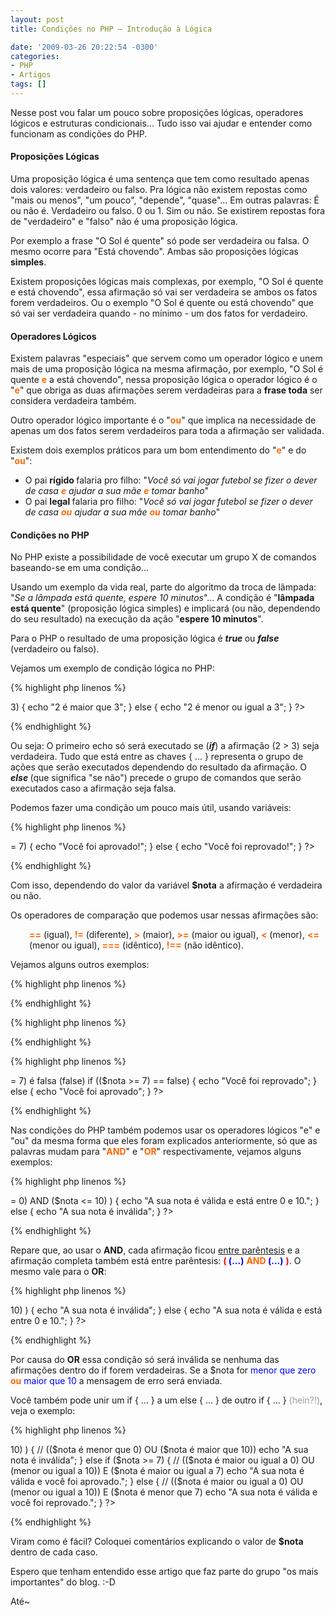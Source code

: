 ```yaml
---
layout: post
title: Condições no PHP – Introdução à Lógica

date: '2009-03-26 20:22:54 -0300'
categories:
- PHP
- Artigos
tags: []
---
```

Nesse post vou falar um pouco sobre proposições lógicas, operadores lógicos e estruturas condicionais... Tudo isso vai ajudar e entender como funcionam as condições do PHP.

<h4>Proposições Lógicas</h4>
Uma proposição lógica é uma sentença que tem como resultado apenas dois valores: verdadeiro ou falso. Pra lógica não existem repostas como "mais ou menos", "um pouco", "depende", "quase"... Em outras palavras: É ou não é. Verdadeiro ou falso. 0 ou 1. Sim ou não. Se existirem repostas fora de "verdadeiro" e "falso" não é uma proposição lógica.

Por exemplo a frase "O Sol é quente" só pode ser verdadeira ou falsa. O mesmo ocorre para "Está chovendo". Ambas são proposições lógicas <strong>simples</strong>.

Existem proposições lógicas mais complexas, por exemplo, "O Sol é quente e está chovendo", essa afirmação só vai ser verdadeira se ambos os fatos forem verdadeiros. Ou o exemplo "O Sol é quente ou está chovendo" que só vai ser verdadeira quando - no mínimo - um dos fatos for verdadeiro.

<h4>Operadores Lógicos</h4>
Existem palavras "especiais" que servem como um operador lógico e unem mais de uma proposição lógica na mesma afirmação, por exemplo, "O Sol é quente <strong><span style="color: #ff6600;">e</span></strong> a está chovendo", nessa proposição lógica o operador lógico é o "<strong><span style="color: #ff6600;">e</span></strong>" que obriga as duas afirmações serem verdadeiras para a <strong>frase toda</strong> ser considera verdadeira também.

Outro operador lógico importante é o "<strong><span style="color: #ff6600;">ou</span></strong>" que implica na necessidade de apenas um dos fatos serem verdadeiros para toda a afirmação ser validada.

Existem dois exemplos práticos para um bom entendimento do "<strong><span style="color: #ff6600;">e</span></strong>" e do "<strong><span style="color: #ff6600;">ou</span></strong>":

<ul>
<li>O pai <strong>rígido </strong>falaria pro filho: "<em>Você só vai jogar futebol se fizer o dever de casa <span style="color: #ff6600;"><strong>e</strong></span> ajudar a sua mãe </em><em><span style="color: #ff6600;"><strong>e</strong></span></em><em> tomar banho</em>"</li>
<li>O pai <strong>legal </strong>falaria pro filho: "<em>Você só vai jogar futebol se fizer o dever de casa </em><em><span style="color: #ff6600;"><strong>ou</strong></span></em><em> ajudar a sua mãe </em><em><span style="color: #ff6600;"><strong>ou</strong></span></em><em> tomar banho</em>"</li>
</ul>
<h4>Condições no PHP</h4>
No PHP existe a possibilidade de você executar um grupo X de comandos baseando-se em uma condição...

Usando um exemplo da vida real, parte do algoritmo da troca de lâmpada: "<em>Se a lâmpada está quente, espere 10 minutos</em>"... A condição é "<strong>lâmpada está quente</strong>" (proposição lógica simples) e implicará (ou não, dependendo do seu resultado) na execução da ação "<strong>espere 10 minutos</strong>".

Para o PHP o resultado de uma proposição lógica é <em><strong>true </strong></em>ou <strong><em>false </em></strong>(verdadeiro ou falso).

Vejamos um exemplo de condição lógica no PHP:


{% highlight php linenos %}
<?php
if (2 > 3) {
echo "2 é maior que 3";
} else {
echo "2 é menor ou igual a 3";
}
?>
{% endhighlight %}

Ou seja: O primeiro echo só será executado se (<strong><em>if</em></strong>) a afirmação (2 > 3) seja verdadeira. Tudo que está entre as chaves { ... } representa o grupo de ações que serão executados dependendo do resultado da afirmação. O <em><strong>else </strong></em>(que significa "se não") precede o grupo de comandos que serão executados caso a afirmação seja falsa.

Podemos fazer uma condição um pouco mais útil, usando variáveis:


{% highlight php linenos %}
<?php
$nota = 3;
if ($nota >= 7) {
echo "Você foi aprovado!";
} else {
echo "Você foi reprovado!";
}
?>
{% endhighlight %}

Com isso, dependendo do valor da variável <strong>$nota</strong> a afirmação é verdadeira ou não.

Os operadores de comparação que podemos usar nessas afirmações são:

<p style="padding-left: 30px;"><span style="color: #ff6600;"><strong>==</strong></span> (igual), <span style="color: #ff6600;"><strong>!=</strong></span> (diferente), <span style="color: #ff6600;"><strong>></strong></span> (maior), <span style="color: #ff6600;"><strong>>=</strong></span> (maior ou igual), <span style="color: #ff6600;"><strong><</strong></span> (menor), <span style="color: #ff6600;"><strong><=</strong></span> (menor ou igual), <span style="color: #ff6600;"><strong>===</strong></span> (idêntico), <strong><span style="color: #ff6600;">!==</span></strong> (não idêntico).

Vejamos alguns outros exemplos:


{% highlight php linenos %}
<?php
$nota = 3;
if ($nota != 10) {
echo "Você não tirou 10";
} else {
echo "Você tirou 10, parabéns!";
}
?>
{% endhighlight %}


{% highlight php linenos %}
<?php
$nome = 'Thiago';
if ($nome == 'Thiago') {
echo "Olá, Thiago";
} else {
echo "Olá, Visitante";
}
?>
{% endhighlight %}


{% highlight php linenos %}
<?php
$nota = 3;
// Verifica se a afirmação ($nota >= 7) é falsa (false)
if (($nota >= 7) == false) {
echo "Você foi reprovado";
} else {
echo "Você foi aprovado";
}
?>
{% endhighlight %}

Nas condições do PHP também podemos usar os operadores lógicos "e" e "ou" da mesma forma que eles foram explicados anteriormente, só que as palavras mudam para "<span style="color: #ff6600;"><strong>AND</strong></span><span style="color: #ff6600;"><strong></strong></span>" e "<strong><span style="color: #ff6600;">OR</span></strong>" respectivamente, vejamos alguns exemplos:


{% highlight php linenos %}
<?php
$nota = 3;
if ( ($nota >= 0) AND ($nota <= 10) ) {
echo "A sua nota é válida e está entre 0 e 10.";
} else {
echo "A sua nota é inválida";
}
?>
{% endhighlight %}

Repare que, ao usar o <strong>AND</strong>, cada afirmação ficou <span style="text-decoration: underline;">entre parêntesis</span> e a afirmação completa também está entre parêntesis: <strong><span style="color: #ff0000;">( </span><span style="color: #0000ff;">(...)</span></strong> <span style="color: #ff6600;"><strong>AND </strong></span><strong><span style="color: #0000ff;">(...)</span></strong> <strong><span style="color: #ff0000;">)</span></strong>. O mesmo vale para o <strong>OR</strong>:


{% highlight php linenos %}
<?php
$nota = 3;
if ( ($nota < 0) OR ($nota > 10) ) {
echo "A sua nota é inválida";
} else {
echo "A sua nota é válida e está entre 0 e 10.";
}
?>
{% endhighlight %}

Por causa do <strong>OR</strong> essa condição só será inválida se nenhuma das afirmações dentro do if forem verdadeiras. Se a $nota for <span style="color: #0000ff;">menor que zero</span> <span style="color: #ff6600;"><strong>ou</strong></span> <span style="color: #0000ff;">maior que 10</span> a mensagem de erro será enviada.

Você também pode unir um if { ... } a um else { ... } de outro if { ... } <span style="color: #999999;">(hein?!)</span>, veja o exemplo:


{% highlight php linenos %}
<?php
$nota = 3;
if ( ($nota < 0) OR ($nota > 10) ) {
// (($nota é menor que 0) OU ($nota é maior que 10))
echo "A sua nota é inválida";
} else if ($nota >= 7) {
// (($nota é maior ou igual a 0) OU (menor ou igual a 10)) E ($nota é maior ou igual a 7)
echo "A sua nota é válida e você foi aprovado.";
} else {
// (($nota é maior ou igual a 0) OU (menor ou igual a 10)) E ($nota é menor que 7)
echo "A sua nota é válida e você foi reprovado.";
}
?>
{% endhighlight %}

Viram como é fácil? Coloquei comentários explicando o valor de <strong>$nota</strong> dentro de cada caso.

Espero que tenham entendido esse artigo que faz parte do grupo "os mais importantes" do blog.  :-D

Até~

